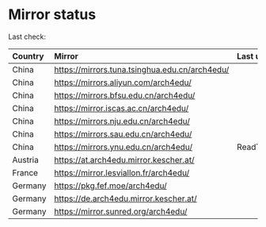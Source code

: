 <script src="./time.js"></script>
# Mirror status
Last check: <script type="text/javascript">localize(1683044593.4130218);</script>

|Country|Mirror|Last update|
|:------|:-----|:----------|
|China|https://mirrors.tuna.tsinghua.edu.cn/arch4edu/|<script type="text/javascript">localize(1683009041);</script>|
|China|https://mirrors.aliyun.com/arch4edu/|<script type="text/javascript">localize(1682879263);</script>|
|China|https://mirrors.bfsu.edu.cn/arch4edu/|<script type="text/javascript">localize(1683009041);</script>|
|China|https://mirror.iscas.ac.cn/arch4edu/|<script type="text/javascript">localize(1683009041);</script>|
|China|https://mirrors.nju.edu.cn/arch4edu/|<script type="text/javascript">localize(1683009041);</script>|
|China|https://mirrors.sau.edu.cn/arch4edu/|<script type="text/javascript">localize(1673850842);</script>|
|China|https://mirrors.ynu.edu.cn/arch4edu/|ReadTimeout|
|Austria|https://at.arch4edu.mirror.kescher.at/|<script type="text/javascript">localize(1683009041);</script>|
|France|https://mirror.lesviallon.fr/arch4edu/|<script type="text/javascript">localize(1683009041);</script>|
|Germany|https://pkg.fef.moe/arch4edu/|<script type="text/javascript">localize(1683009041);</script>|
|Germany|https://de.arch4edu.mirror.kescher.at/|<script type="text/javascript">localize(1683009041);</script>|
|Germany|https://mirror.sunred.org/arch4edu/|<script type="text/javascript">localize(1683009041);</script>|

<script src="./tablefilter/tablefilter.js"></script>
<script src="./table.js"></script>